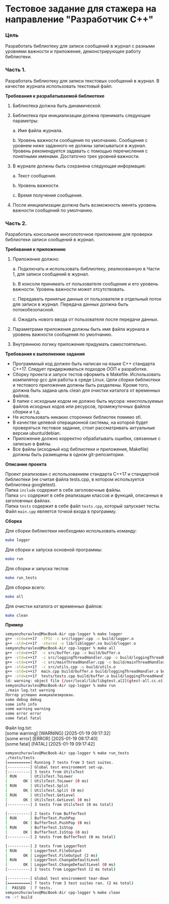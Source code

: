 # Тестовое задание для стажера на направление "Разработчик C++"  

### Цель  
Разработать библиотеку для записи сообщений в журнал с разными уровнями важности и приложение, демонстрирующее работу библиотеки. 

### Часть 1.  

Разработать библиотеку для записи текстовых сообщений в журнал. В качестве журнала использовать текстовый файл.  

**Требования к разрабатываемой библиотеке**  

1. Библиотека должна быть динамической.  
2. Библиотека при инициализации должна принимать следующие параметры:  

    a. Имя файла журнала.  
    
    b. Уровень важности сообщения по умолчанию. Сообщения с уровнем ниже заданного не должны записываться в журнал. Уровень рекомендуется задавать с помощью перечисления с понятными именами. Достаточно трех уровней важности.  
    
3. В журнале должны быть сохранена следующая информация:  

    a. Текст сообщения.  
    
    b. Уровень важности.  

    c. Время получения сообщения.  
    
4. После инициализации должна быть возможность менять уровень важности сообщений по умолчанию.  

### Часть 2.  
 
Разработать консольное многопоточное приложение для проверки библиотеки записи сообщений в журнал.  

**Требования к приложению**  

1. Приложение должно:  

    a. Подключать и использовать библиотеку, реализованную в Части 1, для записи сообщений в журнал.  
    
    b. В консоли принимать от пользователя сообщение и его уровень важности. Уровень важности может отсутствовать.  
    
    c. Передавать принятые данные от пользователя в отдельный поток для записи в журнал. Передача данных должна быть потокобезопасной.  
    
    d. Ожидать нового ввода от пользователя после передачи данных.  
    
2. Параметрами приложения должны быть имя файла журнала и уровень важности сообщения по умолчанию.  
3. Внутреннюю логику приложения придумать самостоятельно.  

**Требования к выполнению задания**  

- Программный код должен быть написан на языке C++ стандарта C++17. Следует придерживаться подходов ООП к разработке.  
- Сборку проекта и запуск тестов оформить в Makefile. Использовать компилятор gcc для работы в среде Linux. Цели сборки библиотеки и тестового приложения должны быть разделены. Кроме того, должна быть задана цель clean для очистки каталога от временных файлов.  
- В папке с исходным кодом не должно быть мусора: неиспользуемых файлов исходных кодов или ресурсов, промежуточных файлов сборки и т.д.  
- Не использовать никаких сторонних библиотек помимо stl.  
- В качестве целевой операционной системы, на которой будет проверяться тестовое задание, стоит рассматривать актуальные версии ubuntu/debian.  
- Приложение должно корректно обрабатывать ошибки, связанные с записью в файлы.  
- Все файлы (исходный код библиотеки и приложения, Makefile) должны быть размещены в одном git-репозитории.  

**Описание проекта**  

Проект реализован с использованием стандарта C++17 и стандартной библиотеки (не считая файла tests.cpp, в котором используется библиотека googletest).  
Папка `include` содержит в себе заголовочные файлы.  
Папка `src` содержит в себе реализации классов и функций, описанных в заголовчных файлах.  
Папка `tests` содержит в себе файл `tests.cpp`, который запускает тесты.  
Файл `main.cpp` является точкой входа в программу.  

**Сборка**  

Для сборки библиотеки необходимо использовать команду:  
```bash
make logger
```   

Для сборки и запуска основной программы:  
```bash
make run 
```

Для сборки и запуска тестов:  
```bash
make run_tests
```

Для сборки всего:  
```bash
make all
```

Для очистки каталога от временных файлов:  
```bash
make clean
```   
   
**Пример**
```bash
semyonzhuravlev@MacBook-Air cpp-logger % make logger
g++ -std=c++17  -fPIC -c src/logger.cpp -o build/logger.o
g++ -std=c++17  -shared -o lib/liblogger.so build/logger.o
semyonzhuravlev@MacBook-Air cpp-logger % make all
g++ -std=c++17  -c src/buffer.cpp -o build/buffer.o
g++ -std=c++17  -c src/loggingThreadHandler.cpp -o build/loggingThreadHandler.o
g++ -std=c++17  -c src/mainThreadHandler.cpp -o build/mainThreadHandler.o
g++ -std=c++17  -c src/utils.cpp -o build/utils.o
g++ -std=c++17  main.cpp build/buffer.o build/loggingThreadHandler.o build/mainThreadHandler.o build/utils.o -L./lib -llogger -o main
g++ -std=c++17  tests/tests.cpp build/buffer.o build/loggingThreadHandler.o build/mainThreadHandler.o build/utils.o -L./lib -llogger -lgtest -o tests/tests
ld: warning: object file (/usr/local/lib/libgtest.a[2](gtest-all.cc.o)) was built for newer 'macOS' version (15.0) than being linked (14.4)
semyonzhuravlev@MacBook-Air cpp-logger % make run
./main log.txt warning
Логгер успешно инициализирован.
some debug debug
some info info
some warning warning
some error error
some fatal fatal
```   

Файл log.txt:   
[some warning] [WARNING] [2025-01-19 09:17:32]  
[some error] [ERROR] [2025-01-19 09:17:40]  
[some fatal] [FATAL] [2025-01-19 09:17:42]   

```bash
semyonzhuravlev@MacBook-Air cpp-logger % make run_tests
./tests/tests
[==========] Running 7 tests from 3 test suites.
[----------] Global test environment set-up.
[----------] 3 tests from UtilsTest
[ RUN      ] UtilsTest.ToLower
[       OK ] UtilsTest.ToLower (0 ms)
[ RUN      ] UtilsTest.Split
[       OK ] UtilsTest.Split (0 ms)
[ RUN      ] UtilsTest.GetLevel
[       OK ] UtilsTest.GetLevel (0 ms)
[----------] 3 tests from UtilsTest (0 ms total)

[----------] 2 tests from BufferTest
[ RUN      ] BufferTest.PushPop
[       OK ] BufferTest.PushPop (0 ms)
[ RUN      ] BufferTest.IsStop
[       OK ] BufferTest.IsStop (0 ms)
[----------] 2 tests from BufferTest (0 ms total)

[----------] 2 tests from LoggerTest
[ RUN      ] LoggerTest.FileOutput
[       OK ] LoggerTest.FileOutput (2 ms)
[ RUN      ] LoggerTest.ChangeDefaultLevel
[       OK ] LoggerTest.ChangeDefaultLevel (0 ms)
[----------] 2 tests from LoggerTest (2 ms total)

[----------] Global test environment tear-down
[==========] 7 tests from 3 test suites ran. (2 ms total)
[  PASSED  ] 7 tests.
semyonzhuravlev@MacBook-Air cpp-logger % make clean
rm -rf build   
```   
